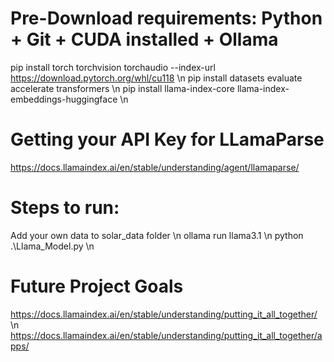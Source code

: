 # Pre-Download requirements: Python + Git + CUDA installed + Ollama

pip install torch torchvision torchaudio --index-url https://download.pytorch.org/whl/cu118 \n
pip install datasets evaluate accelerate transformers \n
pip install llama-index-core llama-index-embeddings-huggingface \n

# Getting your API Key for LLamaParse
https://docs.llamaindex.ai/en/stable/understanding/agent/llamaparse/

# Steps to run:
Add your own data to solar_data folder \n
ollama run llama3.1 \n
python .\Llama_Model.py \n 

# Future Project Goals
https://docs.llamaindex.ai/en/stable/understanding/putting_it_all_together/ \n
https://docs.llamaindex.ai/en/stable/understanding/putting_it_all_together/apps/
